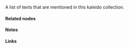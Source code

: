 ---
---

A list of texts that are mentioned in this kaleido collection. 




#### Related nodes




#### Notes




#### Links